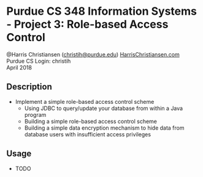 # Purdue CS 348 Information Systems - Project 3: Role-based Access Control

@Harris Christiansen (christih@purdue.edu) [HarrisChristiansen.com](http://www.harrischristiansen.com)  
Purdue CS Login: christih  
April 2018  

## Description
- Implement a simple role-based access control scheme
	- Using JDBC to query/update your database from within a Java program
	- Building a simple role-based access control scheme
	- Building a simple data encryption mechanism to hide data from database users with
insufficient access privileges

## Usage
- TODO
